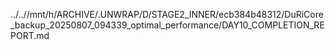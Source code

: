 ../..//mnt/h/ARCHIVE/.UNWRAP/D/STAGE2_INNER/ecb384b48312/DuRiCore_backup_20250807_094339_optimal_performance/DAY10_COMPLETION_REPORT.md